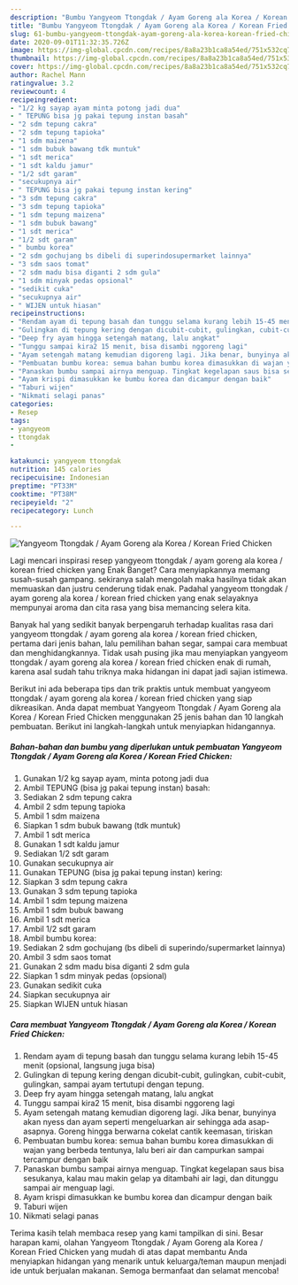 ```yaml
---
description: "Bumbu Yangyeom Ttongdak / Ayam Goreng ala Korea / Korean Fried Chicken | Langkah Membuat Yangyeom Ttongdak / Ayam Goreng ala Korea / Korean Fried Chicken Yang Enak dan Simpel"
title: "Bumbu Yangyeom Ttongdak / Ayam Goreng ala Korea / Korean Fried Chicken | Langkah Membuat Yangyeom Ttongdak / Ayam Goreng ala Korea / Korean Fried Chicken Yang Enak dan Simpel"
slug: 61-bumbu-yangyeom-ttongdak-ayam-goreng-ala-korea-korean-fried-chicken-langkah-membuat-yangyeom-ttongdak-ayam-goreng-ala-korea-korean-fried-chicken-yang-enak-dan-simpel
date: 2020-09-01T11:32:35.726Z
image: https://img-global.cpcdn.com/recipes/8a8a23b1ca8a54ed/751x532cq70/yangyeom-ttongdak-ayam-goreng-ala-korea-korean-fried-chicken-foto-resep-utama.jpg
thumbnail: https://img-global.cpcdn.com/recipes/8a8a23b1ca8a54ed/751x532cq70/yangyeom-ttongdak-ayam-goreng-ala-korea-korean-fried-chicken-foto-resep-utama.jpg
cover: https://img-global.cpcdn.com/recipes/8a8a23b1ca8a54ed/751x532cq70/yangyeom-ttongdak-ayam-goreng-ala-korea-korean-fried-chicken-foto-resep-utama.jpg
author: Rachel Mann
ratingvalue: 3.2
reviewcount: 4
recipeingredient:
- "1/2 kg sayap ayam minta potong jadi dua"
- " TEPUNG bisa jg pakai tepung instan basah"
- "2 sdm tepung cakra"
- "2 sdm tepung tapioka"
- "1 sdm maizena"
- "1 sdm bubuk bawang tdk muntuk"
- "1 sdt merica"
- "1 sdt kaldu jamur"
- "1/2 sdt garam"
- "secukupnya air"
- " TEPUNG bisa jg pakai tepung instan kering"
- "3 sdm tepung cakra"
- "3 sdm tepung tapioka"
- "1 sdm tepung maizena"
- "1 sdm bubuk bawang"
- "1 sdt merica"
- "1/2 sdt garam"
- " bumbu korea"
- "2 sdm gochujang bs dibeli di superindosupermarket lainnya"
- "3 sdm saos tomat"
- "2 sdm madu bisa diganti 2 sdm gula"
- "1 sdm minyak pedas opsional"
- "sedikit cuka"
- "secukupnya air"
- " WIJEN untuk hiasan"
recipeinstructions:
- "Rendam ayam di tepung basah dan tunggu selama kurang lebih 15-45 menit (opsional, langsung juga bisa)"
- "Gulingkan di tepung kering dengan dicubit-cubit, gulingkan, cubit-cubit, gulingkan, sampai ayam tertutupi dengan tepung."
- "Deep fry ayam hingga setengah matang, lalu angkat"
- "Tunggu sampai kira2 15 menit, bisa disambi nggoreng lagi"
- "Ayam setengah matang kemudian digoreng lagi. Jika benar, bunyinya akan nyess dan ayam seperti mengeluarkan air sehingga ada asap-asapnya. Goreng hingga berwarna cokelat cantik keemasan, tiriskan"
- "Pembuatan bumbu korea: semua bahan bumbu korea dimasukkan di wajan yang berbeda tentunya, lalu beri air dan campurkan sampai tercampur dengan baik"
- "Panaskan bumbu sampai airnya menguap. Tingkat kegelapan saus bisa sesukanya, kalau mau makin gelap ya ditambahi air lagi, dan ditunggu sampai air menguap lagi."
- "Ayam krispi dimasukkan ke bumbu korea dan dicampur dengan baik"
- "Taburi wijen"
- "Nikmati selagi panas"
categories:
- Resep
tags:
- yangyeom
- ttongdak
- 

katakunci: yangyeom ttongdak  
nutrition: 145 calories
recipecuisine: Indonesian
preptime: "PT33M"
cooktime: "PT38M"
recipeyield: "2"
recipecategory: Lunch

---
```



![Yangyeom Ttongdak / Ayam Goreng ala Korea / Korean Fried Chicken](https://img-global.cpcdn.com/recipes/8a8a23b1ca8a54ed/751x532cq70/yangyeom-ttongdak-ayam-goreng-ala-korea-korean-fried-chicken-foto-resep-utama.jpg)

Lagi mencari inspirasi resep yangyeom ttongdak / ayam goreng ala korea / korean fried chicken yang Enak Banget? Cara menyiapkannya memang susah-susah gampang. sekiranya salah mengolah maka hasilnya tidak akan memuaskan dan justru cenderung tidak enak. Padahal yangyeom ttongdak / ayam goreng ala korea / korean fried chicken yang enak selayaknya mempunyai aroma dan cita rasa yang bisa memancing selera kita.

Banyak hal yang sedikit banyak berpengaruh terhadap kualitas rasa dari yangyeom ttongdak / ayam goreng ala korea / korean fried chicken, pertama dari jenis bahan, lalu pemilihan bahan segar, sampai cara membuat dan menghidangkannya. Tidak usah pusing jika mau menyiapkan yangyeom ttongdak / ayam goreng ala korea / korean fried chicken enak di rumah, karena asal sudah tahu triknya maka hidangan ini dapat jadi sajian istimewa.




Berikut ini ada beberapa tips dan trik praktis untuk membuat yangyeom ttongdak / ayam goreng ala korea / korean fried chicken yang siap dikreasikan. Anda dapat membuat Yangyeom Ttongdak / Ayam Goreng ala Korea / Korean Fried Chicken menggunakan 25 jenis bahan dan 10 langkah pembuatan. Berikut ini langkah-langkah untuk menyiapkan hidangannya.

<!--inarticleads1-->

##### Bahan-bahan dan bumbu yang diperlukan untuk pembuatan Yangyeom Ttongdak / Ayam Goreng ala Korea / Korean Fried Chicken:

1. Gunakan 1/2 kg sayap ayam, minta potong jadi dua
1. Ambil  TEPUNG (bisa jg pakai tepung instan) basah:
1. Sediakan 2 sdm tepung cakra
1. Ambil 2 sdm tepung tapioka
1. Ambil 1 sdm maizena
1. Siapkan 1 sdm bubuk bawang (tdk muntuk)
1. Ambil 1 sdt merica
1. Gunakan 1 sdt kaldu jamur
1. Sediakan 1/2 sdt garam
1. Gunakan secukupnya air
1. Gunakan  TEPUNG (bisa jg pakai tepung instan) kering:
1. Siapkan 3 sdm tepung cakra
1. Gunakan 3 sdm tepung tapioka
1. Ambil 1 sdm tepung maizena
1. Ambil 1 sdm bubuk bawang
1. Ambil 1 sdt merica
1. Ambil 1/2 sdt garam
1. Ambil  bumbu korea:
1. Sediakan 2 sdm gochujang (bs dibeli di superindo/supermarket lainnya)
1. Ambil 3 sdm saos tomat
1. Gunakan 2 sdm madu bisa diganti 2 sdm gula
1. Siapkan 1 sdm minyak pedas (opsional)
1. Gunakan sedikit cuka
1. Siapkan secukupnya air
1. Siapkan  WIJEN untuk hiasan




<!--inarticleads2-->

##### Cara membuat Yangyeom Ttongdak / Ayam Goreng ala Korea / Korean Fried Chicken:

1. Rendam ayam di tepung basah dan tunggu selama kurang lebih 15-45 menit (opsional, langsung juga bisa)
1. Gulingkan di tepung kering dengan dicubit-cubit, gulingkan, cubit-cubit, gulingkan, sampai ayam tertutupi dengan tepung.
1. Deep fry ayam hingga setengah matang, lalu angkat
1. Tunggu sampai kira2 15 menit, bisa disambi nggoreng lagi
1. Ayam setengah matang kemudian digoreng lagi. Jika benar, bunyinya akan nyess dan ayam seperti mengeluarkan air sehingga ada asap-asapnya. Goreng hingga berwarna cokelat cantik keemasan, tiriskan
1. Pembuatan bumbu korea: semua bahan bumbu korea dimasukkan di wajan yang berbeda tentunya, lalu beri air dan campurkan sampai tercampur dengan baik
1. Panaskan bumbu sampai airnya menguap. Tingkat kegelapan saus bisa sesukanya, kalau mau makin gelap ya ditambahi air lagi, dan ditunggu sampai air menguap lagi.
1. Ayam krispi dimasukkan ke bumbu korea dan dicampur dengan baik
1. Taburi wijen
1. Nikmati selagi panas




Terima kasih telah membaca resep yang kami tampilkan di sini. Besar harapan kami, olahan Yangyeom Ttongdak / Ayam Goreng ala Korea / Korean Fried Chicken yang mudah di atas dapat membantu Anda menyiapkan hidangan yang menarik untuk keluarga/teman maupun menjadi ide untuk berjualan makanan. Semoga bermanfaat dan selamat mencoba!
